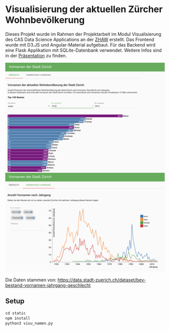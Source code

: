 # Visualisierung der aktuellen Zürcher Wohnbevölkerung

Dieses Projekt wurde im Rahmen der Projektarbeit im Modul Visualisierung des CAS Data Science Applications an der [ZHAW](http://www.zhaw.ch) erstellt.
Das Frontend wurde mit D3.JS und Angular-Material aufgebaut.
Für das Backend wird eine Flask Applikation mit SQLite-Datenbank verwendet.
Weitere Infos sind in der [Präsentation](https://github.com/martin-weber/visu_namen/blob/master/Pr%C3%A4sentation_mwe.pdf) zu finden.

![Barcharts](/images/barchart.png)
![Linecharts](/images/linechart.png)

Die Daten stammen von:
https://data.stadt-zuerich.ch/dataset/bev-bestand-vornamen-jahrgang-geschlecht

## Setup

```
cd static
npm install
python3 visu_namen.py
```